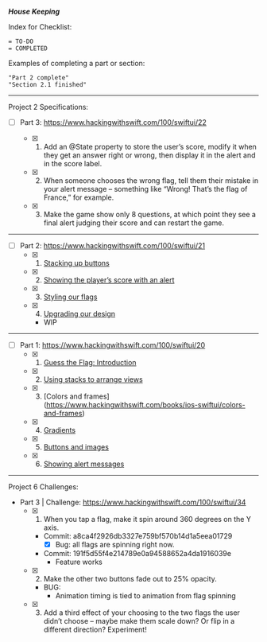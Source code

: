 
***House Keeping***

Index for Checklist:

    = TO-DO
    = COMPLETED

Examples of completing a part or section:

    "Part 2 complete"
    "Section 2.1 finished"

______
Project 2 Specifications:
- [ ] Part 3: https://www.hackingwithswift.com/100/swiftui/22

    - [x] 1. Add an @State property to store the user’s score, modify it when they get an answer right or wrong, then display it in the alert and in the score label.
    - [x] 2. When someone chooses the wrong flag, tell them their mistake in your alert message – something like “Wrong! That’s the flag of France,” for example.
    - [x] 3. Make the game show only 8 questions, at which point they see a final alert judging their score and can restart the game.

______
- [ ] Part 2: https://www.hackingwithswift.com/100/swiftui/21
    - [x] 1. [Stacking up buttons](https://www.hackingwithswift.com/books/ios-swiftui/stacking-up-buttons)
    - [x] 2. [Showing the player’s score with an alert](https://www.hackingwithswift.com/books/ios-swiftui/showing-the-players-score-with-an-alert)
    - [x] 3. [Styling our flags](https://www.hackingwithswift.com/books/ios-swiftui/styling-our-flags)
    - [x] 4. [Upgrading our design](https://www.hackingwithswift.com/books/ios-swiftui/upgrading-our-design)
        - WIP
______
- [ ] Part 1: https://www.hackingwithswift.com/100/swiftui/20
    - [x] 1. [Guess the Flag: Introduction](https://www.hackingwithswift.com/books/ios-swiftui/guess-the-flag-introduction)
    - [x] 2. [Using stacks to arrange views](https://www.hackingwithswift.com/books/ios-swiftui/using-stacks-to-arrange-views)
    - [x] 3. [Colors and frames] (https://www.hackingwithswift.com/books/ios-swiftui/colors-and-frames)
    - [x] 4. [Gradients](https://www.hackingwithswift.com/books/ios-swiftui/gradients)
    - [x] 5. [Buttons and images](https://www.hackingwithswift.com/books/ios-swiftui/buttons-and-images)
    - [x] 6. [Showing alert messages](https://www.hackingwithswift.com/books/ios-swiftui/showing-alert-messages)

_____
Project 6 Challenges:

- Part 3 | Challenge: https://www.hackingwithswift.com/100/swiftui/34
    - [x] 1. When you tap a flag, make it spin around 360 degrees on the Y axis.
        - Commit: a8ca4f2926db3327e759bf570b14d1a5eea01729   
            - [x] Bug: all flags are spinning right now.
        - Commit: 191f5d55f4e214789e0a94588652a4da1916039e
            - Feature works
    - [x] 2. Make the other two buttons fade out to 25% opacity.
        - BUG:
            - Animation timing is tied to animation from flag spinning
    - [x] 3. Add a third effect of your choosing to the two flags the user didn’t choose – maybe make them scale down? Or flip in a different direction? Experiment!
